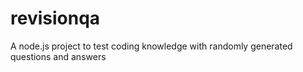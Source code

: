 # revisionqa
A node.js project to test coding knowledge with randomly generated questions and answers
